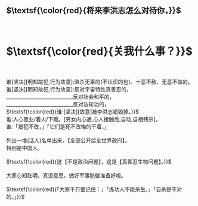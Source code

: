 <h3>
<br><h2>$\textsf{\color{red}{将来李洪志怎么对待你，}}$</h2>
<br><h1>$\textsf{\color{red}{关我什么事？}}$</h1>
<br>
<br>谁[坚决][明知故犯,行为故意]:滥杀无辜的(不认识的也)、十恶不赦、无恶不做的。
<br>谁[坚决][明知故犯,行为故意]:反对宇宙特性真善忍的，
<br>____________________________反对社会和平的，
<br>____________________________反对法轮功的，
<br>$\textsf{\color{red}{谁:[坚决][故意]被李洪志销毁掉。}}$
<br>谁:人心黑业/着火/下跪。[男女内心通,心人接触后,自动,自相残杀]。
<br>谁:「屡犯不改，」「它们是死不改悔的干着，」
<br>
<br>列出一堆(活人)名单出来，【全部公开给全世界政府】。
<br>特别是中国人。
<br>
<br>$\textsf{\color{red}{这【不是政治问题】，这是【真善忍生物问题】。}}$
<br>
<br>大家心知肚明，真没意思。做好军事防御准备好啦。
<br>
<br>$\textsf{\color{red}{「大家千万要记住：」「炼功人不能杀生。」「自杀是不对的。」}}$
</h3>
